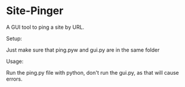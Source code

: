 # Site-Pinger

A GUI tool to ping a site by URL.

Setup:

Just make sure that ping.pyw and gui.py are in the same folder

Usage:

Run the ping.py file with python, don't run the gui.py, as that will cause errors.
